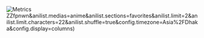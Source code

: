 ![Metrics](https://metrics.lecoq.io/shamimreza44?template=classic&base.indepth=true&base.hireable=true&isocalendar=1&languages=1&repositories=1&projects=1&introduction=1&anilist=1&base=header%2C%20activity%2C%20community%2C%20repositories%2C%20metadata&base.indepth=true&base.hireable=true&base.skip=false&repositories.batch=100&repositories.forks=false&repositories.affiliations=owner&isocalendar=false&isocalendar.duration=full-year&languages=false&languages.limit=8&languages.threshold=0%25&languages.other=false&languages.colors=github&languages.sections=most-used&languages.indepth=false&languages.analysis.timeout=15&languages.analysis.timeout.repositories=7.5&languages.categories=markup%2C%20programming&languages.recent.categories=markup%2C%20programming&languages.recent.load=300&languages.recent.days=14&repositories=false&repositories.featured=shamimreza44%2Fvoice-recognition-and-user-detection%20shamimreza44%2FUltimate-VLSI-Roadmap&repositories.pinned=0&repositories.starred=0&repositories.random=0&repositories.order=featured%2C%20pinned%2C%20starred%2C%20random&projects=false&projects.limit=4&projects.repositories=shamimreza44%2FRF-Sensing-Project&projects.descriptions=true&introduction=false&introduction.title=true&anilist=false&anilist.user=.poopybumhole.XF44ZP%24)ZZfpnwn&anilist.medias=anime&anilist.sections=favorites&anilist.limit=2&anilist.limit.characters=22&anilist.shuffle=true&config.timezone=Asia%2FDhaka&config.display=columns)
